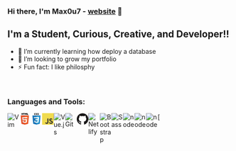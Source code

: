 ### Hi there, I'm Max0u7 - [website] 👋

## I'm a Student, Curious, Creative, and Developer!!

- 🌱 I’m currently learning how deploy a database
- 👯 I’m looking to grow my portfolio
- ⚡ Fun fact: I like philosphy

<br />

### Languages and Tools:

<img align="left" alt="Vim" width="26px" src="https://upload.wikimedia.org/wikipedia/commons/thumb/9/9f/Vimlogo.svg/1200px-Vimlogo.svg.png" />
<img align="left" alt="HTML5" width="26px" src="https://raw.githubusercontent.com/github/explore/80688e429a7d4ef2fca1e82350fe8e3517d3494d/topics/html/html.png" />
<img align="left" alt="CSS3" width="26px" src="https://raw.githubusercontent.com/github/explore/80688e429a7d4ef2fca1e82350fe8e3517d3494d/topics/css/css.png" />
<img align="left" alt="JavaScript" width="26px" src="https://raw.githubusercontent.com/github/explore/80688e429a7d4ef2fca1e82350fe8e3517d3494d/topics/javascript/javascript.png" />
<img align="left" alt="Vue.js" width="26px" src="https://upload.wikimedia.org/wikipedia/commons/thumb/9/95/Vue.js_Logo_2.svg/1200px-Vue.js_Logo_2.svg.png" />
<img align="left" alt="Git" width="26px" src="https://cdn.freebiesupply.com/logos/large/2x/git-icon-logo-png-transparent.png" />
<img align="left" alt="GitHub" width="26px" src="https://raw.githubusercontent.com/github/explore/78df643247d429f6cc873026c0622819ad797942/topics/github/github.png" />
<img align="left" alt="Netlify" width="26px" src="https://cdn.freebiesupply.com/logos/thumbs/1x/netlify-logo.png" />
<img align="left" alt="Bootstrap" width="26px" src="https://sdtimes.com/wp-content/uploads/2018/01/bootstrap-stack-490x412.png" />[<img align="left" alt="Sass" width="26px" src="https://vanseodesign.com/blog/wp-content/uploads/2015/09/sass-logo-2.png" />
<img align="left" alt="node" width="26px" src="https://upload.wikimedia.org/wikipedia/commons/thumb/d/d9/Node.js_logo.svg/1200px-Node.js_logo.svg.png" />
<img align="left" alt="node" width="26px" src="https://blog.kedare.net/images/blog/logo-mysql-pgsql.png" />
<img align="left" alt="node" width="26px" src="https://cdn.freebiesupply.com/logos/large/2x/terminal-1-logo-black-and-white.png" />

<br />
<br />


[website]: https://www.ignaciolostorto.com/
[twitter]: https://twitter.com/max0u7
[youtube]: https://youtube.com/codeSTACKr
[linkedin]: https://linkedin.com/in/codeSTACKr

